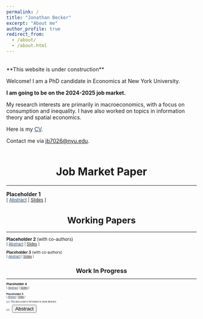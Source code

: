```yaml
---
permalink: /
title: "Jonathan Becker"
excerpt: "About me"
author_profile: true
redirect_from: 
  - /about/
  - /about.html
---
```


<br />
**This website is under construction**

Welcome! I am a PhD candidate in Economics at New York University.  

**I am going to be on the 2024-2025 job market.**

My research interests are primarily in macroeconomics, with a focus on consumption and inequality. I have also worked on topics in information theory and spatial economics. 

Here is my <a href="https://jonbeckerecon.github.io/files" style="color: #1f4263; text-decoration: underline;">CV</a>.

Contact me via <a href="mailto:jb7026@nyu.edu" style="color: #1f4263; text-decoration: none;" onmouseover="style='text-decoration:underline'" onmouseout="style='text-decoration:none'">jb7026@nyu.edu</a>. <br><br/>

# <center> Job Market Paper </center>
- - -

**Placeholder 1** <br />
<small>[ <a href="#/" onclick="visib('Placeholder1')" style="color: #1f4263; text-decoration: underline;">Abstract</a> | [Slides][Slides1] ] 

<div id="Placeholder1" style="display: none; text-align: justify; line-height: 1.2" ><small>
Abstract text 1.
</small><br><br/></div>

[Slides1]: http://arxiv.org

# <center> Working Papers  </center>
- - -

**Placeholder 2** (with co-authors) <br />
<small>[ <a href="#/" onclick="visib('Placeholder2')" style="color: #1f4263; text-decoration: underline;">Abstract</a> | [Slides][Slides2] ] 

<div id="Placeholder2" style="display: none; text-align: justify; line-height: 1.2" ><small>
Abstract text 2.
</small><br><br/></div>

[Slides2]: https://arxiv.org

**Placeholder 3** (with co-authors) <br />
<small>[ <a href="#/" onclick="visib('Placeholder3')" style="color: #1f4263; text-decoration: underline;">Abstract</a> | [Slides][Slides3] ] 

<div id="Placeholder3" style="display: none; text-align: justify; line-height: 1.2" ><small>
Abstract text 3.
</small><br><br/></div>

[Slides3]: https://arxiv.org/

# <center> Work In Progress  </center>
- - -

**Placeholder 4** <br />
<small>[ <a href="#/" onclick="visib('Placeholder4')" style="color: #1f4263; text-decoration: underline;">Abstract</a> | [Slides][Slides4] ] 

<div id="Placeholder4" style="display: none; text-align: justify; line-height: 1.2" ><small>
Abstract text 4.
</small><br><br/></div>

[Slides4]: https://arxiv.org/

**Placeholder 5** <br />
<small>[ <a href="#/" onclick="visib('Placeholder5')" style="color: #1f4263; text-decoration: underline;">Abstract</a> | [Slides][Slides4] ] 

<div id="Placeholder5" style="display: none; text-align: justify; line-height: 1.2" ><small>
Abstract text 5.
</small><br><br/></div>

[Slides4]: https://arxiv.org/


[//]: This java script is the button to show abstract
 <script>
  function visib(id) {
   var x = document.getElementById(id);
   if (x.style.display === "block") {
     x.style.display = "none";
   } else {
     x.style.display = "block";
   }
 }
 </script>

 [//]:&emsp;<button onclick="visib('polariz')" class="btn btn--inverse btn--small">Abstract</button>

